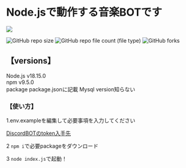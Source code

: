 # Node.jsで動作する音楽BOTです

<a href="https://top.gg/bot/1113282204064297010">
  <img src="https://top.gg/api/widget/1113282204064297010.svg">
</a>

![GitHub repo size](https://img.shields.io/github/repo-size/yuyutti/musicbot)
![GitHub repo file count (file type)](https://img.shields.io/github/directory-file-count/yuyutti/musicbot)
![GitHub forks](https://img.shields.io/github/forks/yuyutti/musicbot)

## 【versions】
Node.js v18.15.0  
npm v9.5.0  
package package.jsonに記載
Mysql version知らない

### 【使い方】
1.env.exampleを編集して必要事項を入力してください

[DiscordBOTのtoken入手先](https://discord.dev)  

2 ```npm i```で必要packageをダウンロード

3 ```node index.js```で起動！